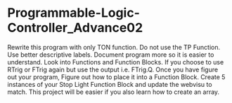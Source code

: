# Programmable-Logic-Controller_Advance02

Rewrite this program with only TON function.  Do not use the TP Function.
Use better descriptive labels.
Document program more so it is easier to understand.
Look into Functions and Function Blocks.
If you choose to use RTrig or FTrig again but use the output i.e. FTrig.Q.
Once you have figure out your program, Figure out how to place it into a Function Block.
Create 5 instances of your Stop Light Function Block and update the webvisu to match.
This project will be easier if you also learn how to create an array.
